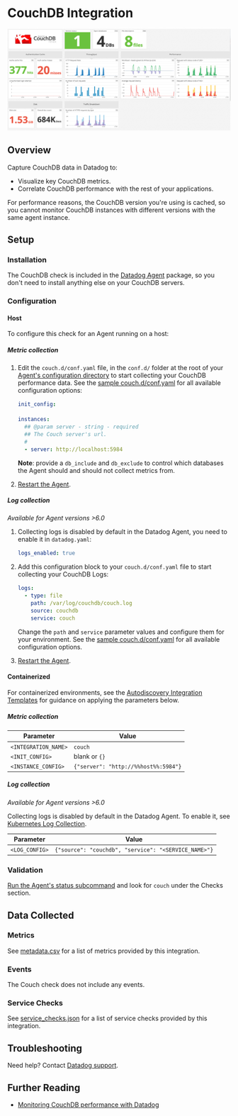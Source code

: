 # CouchDB Integration

![CouchDB dashboard][1]

## Overview

Capture CouchDB data in Datadog to:

- Visualize key CouchDB metrics.
- Correlate CouchDB performance with the rest of your applications.

For performance reasons, the CouchDB version you're using is cached, so you cannot monitor CouchDB instances with different versions with the same agent instance.

## Setup

### Installation

The CouchDB check is included in the [Datadog Agent][2] package, so you don't need to install anything else on your CouchDB servers.

### Configuration

<!-- xxx tabs xxx -->
<!-- xxx tab "Host" xxx -->

#### Host

To configure this check for an Agent running on a host:

##### Metric collection

1. Edit the `couch.d/conf.yaml` file, in the `conf.d/` folder at the root of your [Agent's configuration directory][3] to start collecting your CouchDB performance data. See the [sample couch.d/conf.yaml][4] for all available configuration options:

   ```yaml
   init_config:

   instances:
     ## @param server - string - required
     ## The Couch server's url.
     #
     - server: http://localhost:5984
   ```

    **Note**: provide a `db_include` and `db_exclude` to control which databases the Agent should and should not collect metrics from.

2. [Restart the Agent][5].

##### Log collection

_Available for Agent versions >6.0_

1. Collecting logs is disabled by default in the Datadog Agent, you need to enable it in `datadog.yaml`:

   ```yaml
   logs_enabled: true
   ```

2. Add this configuration block to your `couch.d/conf.yaml` file to start collecting your CouchDB Logs:

   ```yaml
   logs:
     - type: file
       path: /var/log/couchdb/couch.log
       source: couchdb
       service: couch
   ```

    Change the `path` and `service` parameter values and configure them for your environment. See the [sample couch.d/conf.yaml][4] for all available configuration options.

3. [Restart the Agent][5].

<!-- xxz tab xxx -->
<!-- xxx tab "Containerized" xxx -->

#### Containerized

For containerized environments, see the [Autodiscovery Integration Templates][6] for guidance on applying the parameters below.

##### Metric collection

| Parameter            | Value                                |
| -------------------- | ------------------------------------ |
| `<INTEGRATION_NAME>` | `couch`                              |
| `<INIT_CONFIG>`      | blank or `{}`                        |
| `<INSTANCE_CONFIG>`  | `{"server": "http://%%host%%:5984"}` |

##### Log collection

_Available for Agent versions >6.0_

Collecting logs is disabled by default in the Datadog Agent. To enable it, see [Kubernetes Log Collection][7].

| Parameter      | Value                                                |
| -------------- | ---------------------------------------------------- |
| `<LOG_CONFIG>` | `{"source": "couchdb", "service": "<SERVICE_NAME>"}` |

<!-- xxz tab xxx -->
<!-- xxz tabs xxx -->

### Validation

[Run the Agent's status subcommand][8] and look for `couch` under the Checks section.

## Data Collected

### Metrics

See [metadata.csv][9] for a list of metrics provided by this integration.

### Events

The Couch check does not include any events.

### Service Checks

See [service_checks.json][10] for a list of service checks provided by this integration.

## Troubleshooting

Need help? Contact [Datadog support][11].

## Further Reading

- [Monitoring CouchDB performance with Datadog][12]

[1]: https://raw.githubusercontent.com/KhulnaSoft/integrations-core/master/couch/images/couchdb_dashboard.png
[2]: https://app.khulnasoft.com/account/settings/agent/latest
[3]: https://docs.khulnasoft.com/agent/guide/agent-configuration-files/#agent-configuration-directory
[4]: https://github.com/KhulnaSoft/integrations-core/blob/master/couch/khulnasoft_checks/couch/data/conf.yaml.example
[5]: https://docs.khulnasoft.com/agent/guide/agent-commands/#start-stop-and-restart-the-agent
[6]: https://docs.khulnasoft.com/agent/kubernetes/integrations/
[7]: https://docs.khulnasoft.com/agent/kubernetes/log/
[8]: https://docs.khulnasoft.com/agent/guide/agent-commands/#agent-status-and-information
[9]: https://github.com/KhulnaSoft/integrations-core/blob/master/couch/metadata.csv
[10]: https://github.com/KhulnaSoft/integrations-core/blob/master/couch/assets/service_checks.json
[11]: https://docs.khulnasoft.com/help/
[12]: https://www.khulnasoft.com/blog/monitoring-couchdb-with-datadog
